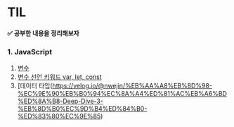 # TIL

#### ✅ 공부한 내용을 정리해보자


### 1. JavaScript
1. [변수](https://velog.io/@nwejin/%EB%AA%A8%EB%8D%98-%EC%9E%90%EB%B0%94%EC%8A%A4%ED%81%AC%EB%A6%BD%ED%8A%B8-Deep-Dive-1-%EB%B3%80%EC%88%98)
2. [변수 선언 키워드 var, let, const](https://velog.io/@nwejin/%EB%AA%A8%EB%8D%98-%EC%9E%90%EB%B0%94%EC%8A%A4%ED%81%AC%EB%A6%BD%ED%8A%B8-Deep-Dive-2-%EB%B3%80%EC%88%98-%EC%84%A0%EC%96%B8-%ED%82%A4%EC%9B%8C%EB%93%9C-var-let-const)
3. [데이터 타입(https://velog.io/@nwejin/%EB%AA%A8%EB%8D%98-%EC%9E%90%EB%B0%94%EC%8A%A4%ED%81%AC%EB%A6%BD%ED%8A%B8-Deep-Dive-3-%EB%8D%B0%EC%9D%B4%ED%84%B0-%ED%83%80%EC%9E%85)
